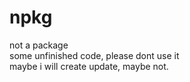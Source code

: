 # npkg
not a package  
some unfinished code, please dont use it  
maybe i will create update, maybe not.  
